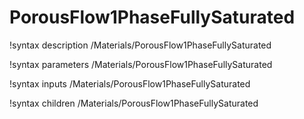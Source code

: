 # PorousFlow1PhaseFullySaturated
!syntax description /Materials/PorousFlow1PhaseFullySaturated

!syntax parameters /Materials/PorousFlow1PhaseFullySaturated

!syntax inputs /Materials/PorousFlow1PhaseFullySaturated

!syntax children /Materials/PorousFlow1PhaseFullySaturated
